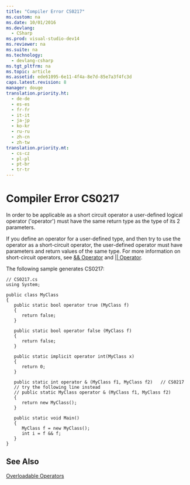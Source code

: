 ```yaml
---
title: "Compiler Error CS0217"
ms.custom: na
ms.date: 10/01/2016
ms.devlang: 
  - CSharp
ms.prod: visual-studio-dev14
ms.reviewer: na
ms.suite: na
ms.technology: 
  - devlang-csharp
ms.tgt_pltfrm: na
ms.topic: article
ms.assetid: ede61095-6e11-4f4a-8e7d-85e7a3f4fc3d
caps.latest.revision: 8
manager: douge
translation.priority.ht: 
  - de-de
  - es-es
  - fr-fr
  - it-it
  - ja-jp
  - ko-kr
  - ru-ru
  - zh-cn
  - zh-tw
translation.priority.mt: 
  - cs-cz
  - pl-pl
  - pt-br
  - tr-tr
---
```

# Compiler Error CS0217
In order to be applicable as a short circuit operator a user-defined logical operator ('operator') must have the same return type as the type of its 2 parameters.  
  
 If you define an operator for a user-defined type, and then try to use the operator as a short-circuit operator, the user-defined operator must have parameters and return values of the same type. For more information on short-circuit operators, see [&& Operator](../Topic/&&%20Operator%20\(C%23%20Reference\).md) and [&#124;&#124; Operator](../Topic/%7C%7C%20Operator%20\(C%23%20Reference\).md).  
  
 The following sample generates CS0217:  
  
```  
// CS0217.cs  
using System;  
  
public class MyClass  
{  
   public static bool operator true (MyClass f)  
   {  
      return false;  
   }  
  
   public static bool operator false (MyClass f)  
   {  
      return false;  
   }  
  
   public static implicit operator int(MyClass x)  
   {  
      return 0;  
   }  
  
   public static int operator & (MyClass f1, MyClass f2)   // CS0217  
   // try the following line instead  
   // public static MyClass operator & (MyClass f1, MyClass f2)  
   {  
      return new MyClass();  
   }  
  
   public static void Main()  
   {  
      MyClass f = new MyClass();  
      int i = f && f;  
   }  
}  
```  
  
## See Also  
 [Overloadable Operators](../Topic/Overloadable%20Operators%20\(C%23%20Programming%20Guide\).md)